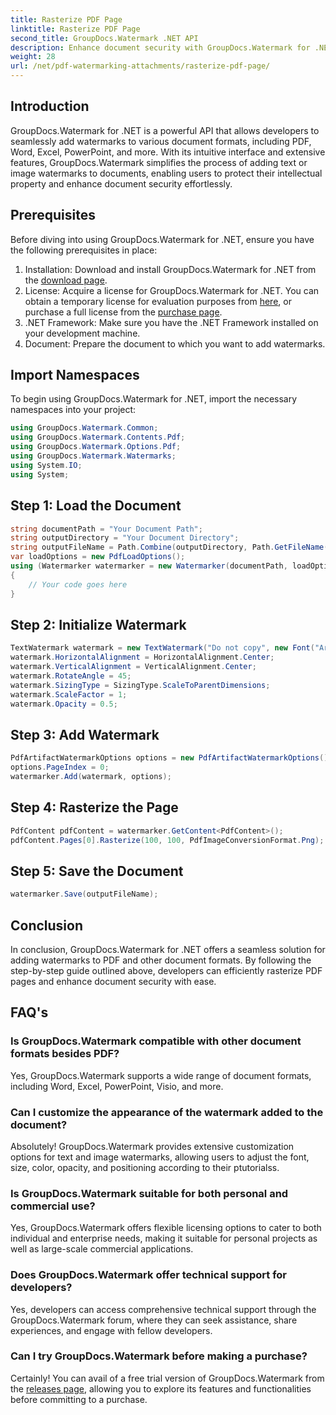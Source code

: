 ```yaml
---
title: Rasterize PDF Page
linktitle: Rasterize PDF Page
second_title: GroupDocs.Watermark .NET API
description: Enhance document security with GroupDocs.Watermark for .NET. Add watermarks to PDF and other formats seamlessly.
weight: 28
url: /net/pdf-watermarking-attachments/rasterize-pdf-page/
---
```

## Introduction
GroupDocs.Watermark for .NET is a powerful API that allows developers to seamlessly add watermarks to various document formats, including PDF, Word, Excel, PowerPoint, and more. With its intuitive interface and extensive features, GroupDocs.Watermark simplifies the process of adding text or image watermarks to documents, enabling users to protect their intellectual property and enhance document security effortlessly.
## Prerequisites
Before diving into using GroupDocs.Watermark for .NET, ensure you have the following prerequisites in place:
1. Installation: Download and install GroupDocs.Watermark for .NET from the [download page](https://releases.groupdocs.com/Watermark/net/).
2. License: Acquire a license for GroupDocs.Watermark for .NET. You can obtain a temporary license for evaluation purposes from [here](https://purchase.groupdocs.com/temporary-license/), or purchase a full license from the [purchase page](https://purchase.groupdocs.com/buy).
3. .NET Framework: Make sure you have the .NET Framework installed on your development machine.
4. Document: Prepare the document to which you want to add watermarks.

## Import Namespaces
To begin using GroupDocs.Watermark for .NET, import the necessary namespaces into your project:
```csharp
using GroupDocs.Watermark.Common;
using GroupDocs.Watermark.Contents.Pdf;
using GroupDocs.Watermark.Options.Pdf;
using GroupDocs.Watermark.Watermarks;
using System.IO;
using System;
```
## Step 1: Load the Document
```csharp
string documentPath = "Your Document Path";
string outputDirectory = "Your Document Directory";
string outputFileName = Path.Combine(outputDirectory, Path.GetFileName(documentPath));
var loadOptions = new PdfLoadOptions();
using (Watermarker watermarker = new Watermarker(documentPath, loadOptions))
{
    // Your code goes here
}
```
## Step 2: Initialize Watermark
```csharp
TextWatermark watermark = new TextWatermark("Do not copy", new Font("Arial", 8));
watermark.HorizontalAlignment = HorizontalAlignment.Center;
watermark.VerticalAlignment = VerticalAlignment.Center;
watermark.RotateAngle = 45;
watermark.SizingType = SizingType.ScaleToParentDimensions;
watermark.ScaleFactor = 1;
watermark.Opacity = 0.5;
```
## Step 3: Add Watermark
```csharp
PdfArtifactWatermarkOptions options = new PdfArtifactWatermarkOptions();
options.PageIndex = 0;
watermarker.Add(watermark, options);
```
## Step 4: Rasterize the Page
```csharp
PdfContent pdfContent = watermarker.GetContent<PdfContent>();
pdfContent.Pages[0].Rasterize(100, 100, PdfImageConversionFormat.Png);
```
## Step 5: Save the Document
```csharp
watermarker.Save(outputFileName);
```

## Conclusion
In conclusion, GroupDocs.Watermark for .NET offers a seamless solution for adding watermarks to PDF and other document formats. By following the step-by-step guide outlined above, developers can efficiently rasterize PDF pages and enhance document security with ease.
## FAQ's
### Is GroupDocs.Watermark compatible with other document formats besides PDF?
Yes, GroupDocs.Watermark supports a wide range of document formats, including Word, Excel, PowerPoint, Visio, and more.
### Can I customize the appearance of the watermark added to the document?
Absolutely! GroupDocs.Watermark provides extensive customization options for text and image watermarks, allowing users to adjust the font, size, color, opacity, and positioning according to their ptutorialss.
### Is GroupDocs.Watermark suitable for both personal and commercial use?
Yes, GroupDocs.Watermark offers flexible licensing options to cater to both individual and enterprise needs, making it suitable for personal projects as well as large-scale commercial applications.
### Does GroupDocs.Watermark offer technical support for developers?
Yes, developers can access comprehensive technical support through the GroupDocs.Watermark forum, where they can seek assistance, share experiences, and engage with fellow developers.
### Can I try GroupDocs.Watermark before making a purchase?
Certainly! You can avail of a free trial version of GroupDocs.Watermark from the [releases page](https://releases.groupdocs.com/), allowing you to explore its features and functionalities before committing to a purchase.
